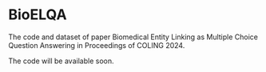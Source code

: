 # BioELQA

The code and dataset of paper Biomedical Entity Linking as Multiple Choice Question Answering in Proceedings of COLING 2024.

The code will be available soon.
